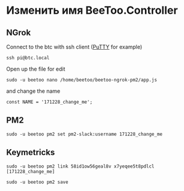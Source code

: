 # Изменить имя BeeToo.Controller

## NGrok

Connect to the btc with ssh client \([PuTTY](http://www.putty.org/) for example\)

`ssh pi@btc.local`

Open up the file for edit

`sudo -u beetoo nano /home/beetoo/beetoo-ngrok-pm2/app.js`

and change the name

`const NAME = '171228_change_me';`

## PM2

`sudo -u beetoo pm2 set pm2-slack:username 171228_change_me`

## Keymetricks

`sudo -u beetoo pm2 link 58id1ow56geal8v x7yeqee5t8pdlcl [171228_change_me]`

`sudo -u beetoo pm2 save`

